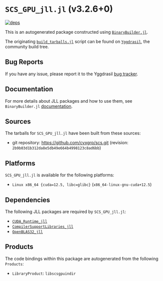 # `SCS_GPU_jll.jl` (v3.2.6+0)

[![deps](https://juliahub.com/docs/SCS_GPU_jll/deps.svg)](https://juliahub.com/ui/Packages/General/SCS_GPU_jll/)

This is an autogenerated package constructed using [`BinaryBuilder.jl`](https://github.com/JuliaPackaging/BinaryBuilder.jl).

The originating [`build_tarballs.jl`](https://github.com/JuliaPackaging/Yggdrasil/blob/e68d4311ec570ea8729cc54beefb3409057ffb90/S/SCS_GPU/build_tarballs.jl) script can be found on [`Yggdrasil`](https://github.com/JuliaPackaging/Yggdrasil/), the community build tree.

## Bug Reports

If you have any issue, please report it to the Yggdrasil [bug tracker](https://github.com/JuliaPackaging/Yggdrasil/issues).

## Documentation

For more details about JLL packages and how to use them, see `BinaryBuilder.jl` [documentation](https://docs.binarybuilder.org/stable/jll/).

## Sources

The tarballs for `SCS_GPU_jll.jl` have been built from these sources:

* git repository: https://github.com/cvxgrp/scs.git (revision: `2b9b03d1b312da8e5db49e664b4998123c8ad6bb`)

## Platforms

`SCS_GPU_jll.jl` is available for the following platforms:

* `Linux x86_64 {cuda=12.5, libc=glibc}` (`x86_64-linux-gnu-cuda+12.5`)

## Dependencies

The following JLL packages are required by `SCS_GPU_jll.jl`:

* [`CUDA_Runtime_jll`](https://github.com/JuliaBinaryWrappers/CUDA_Runtime_jll.jl)
* [`CompilerSupportLibraries_jll`](https://github.com/JuliaBinaryWrappers/CompilerSupportLibraries_jll.jl)
* [`OpenBLAS32_jll`](https://github.com/JuliaBinaryWrappers/OpenBLAS32_jll.jl)

## Products

The code bindings within this package are autogenerated from the following `Products`:

* `LibraryProduct`: `libscsgpuindir`
